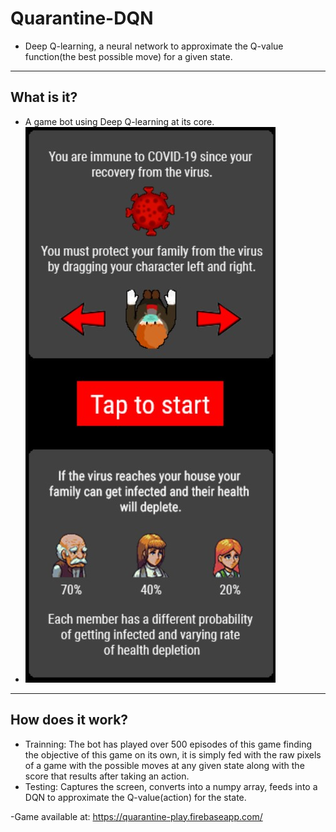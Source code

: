 # Quarantine-DQN
- Deep Q-learning, a neural network to approximate the Q-value function(the best possible move) for a given state.
---

## What is it?
- A game bot using Deep Q-learning at its core.
- ![gameplay](gameplay.jpg)
---

## How does it work?
- Trainning: The bot has played over 500 episodes of this game finding the objective of this game on its own, it is simply fed with the raw pixels of a game with the possible moves at any given state along with the score that results after taking an action. 
- Testing: Captures the screen, converts into a numpy array, feeds into a DQN to approximate the Q-value(action) for the state.

-Game available at: https://quarantine-play.firebaseapp.com/
